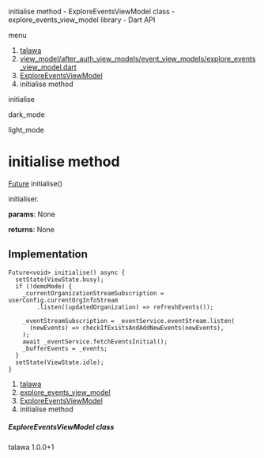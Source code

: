 




initialise method - ExploreEventsViewModel class - explore\_events\_view\_model library - Dart API







menu

1. [talawa](../../index.html)
2. [view\_model/after\_auth\_view\_models/event\_view\_models/explore\_events\_view\_model.dart](../../file-___home_harshil_Desktop_open-source_palisadoes_talawa_lib_view_model_after_auth_view_models_event_view_models_explore_events_view_model/)
3. [ExploreEventsViewModel](../../file-___home_harshil_Desktop_open-source_palisadoes_talawa_lib_view_model_after_auth_view_models_event_view_models_explore_events_view_model/ExploreEventsViewModel-class.html)
4. initialise method

initialise


dark\_mode

light\_mode




# initialise method


[Future](https://api.flutter.dev/flutter/dart-core/Future-class.html)<void>
initialise()

initialiser.

**params**:
None

**returns**:
None


## Implementation

```
Future<void> initialise() async {
  setState(ViewState.busy);
  if (!demoMode) {
    _currentOrganizationStreamSubscription = userConfig.currentOrgInfoStream
        .listen((updatedOrganization) => refreshEvents());

    _eventStreamSubscription = _eventService.eventStream.listen(
      (newEvents) => checkIfExistsAndAddNewEvents(newEvents),
    );
    await _eventService.fetchEventsInitial();
    _bufferEvents = _events;
  }
  setState(ViewState.idle);
}
```

 


1. [talawa](../../index.html)
2. [explore\_events\_view\_model](../../file-___home_harshil_Desktop_open-source_palisadoes_talawa_lib_view_model_after_auth_view_models_event_view_models_explore_events_view_model/)
3. [ExploreEventsViewModel](../../file-___home_harshil_Desktop_open-source_palisadoes_talawa_lib_view_model_after_auth_view_models_event_view_models_explore_events_view_model/ExploreEventsViewModel-class.html)
4. initialise method

##### ExploreEventsViewModel class





talawa
1.0.0+1






